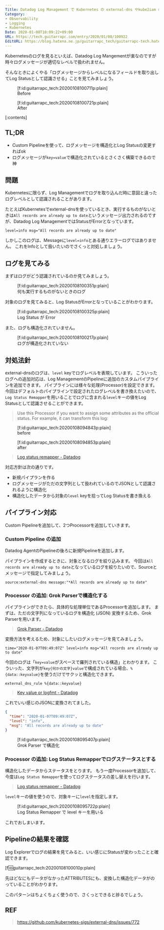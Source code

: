```yaml
---
Title: Datadog Log Management で Kubernetes の external-dns やkube2iam のログレベルを適切に扱いたい
Category:
- Observability
- Logging
- Kubernetes
Date: 2020-01-08T10:09:22+09:00
URL: https://tech.guitarrapc.com/entry/2020/01/08/100922
EditURL: https://blog.hatena.ne.jp/guitarrapc_tech/guitarrapc-tech.hatenablog.com/atom/entry/26006613494760520
---
```


Kubernetesのログを見るといえば、Datadog Log Mangementが楽なのですが時々ログメッセージが適切なレベルで扱われません。

そんなときによくやる「ログメッセージからレベルになるフィールドを取り出してLog Statusとして認識させる」ことを見てみましょう。

<figure class="figure-image figure-image-fotolife" title="Before">[f:id:guitarrapc_tech:20200108100711p:plain]<figcaption>Before</figcaption></figure>

<figure class="figure-image figure-image-fotolife" title="After">[f:id:guitarrapc_tech:20200108100721p:plain]<figcaption>After</figcaption></figure>

[:contents]

## TL;DR

* Custom Pipelineを使って、ログメッセージを構造化とLog Statusの変更すればok
* ログメッセージが`key=value`で構造化されているとさくさく構築できるので神

## 問題

Kubernetesに限らず、Log Managementでログを取り込んだ時に意図と違ったログレベルとして認識されることがあります。

たとえばKubernetesでexternal-dnsを使っているとき、実行するものがないときは`All records are already up to date`というメッセージ出力されるのですが、Datadog Log ManagementではStatusがErrorとなっています。

```
level=info msg="All records are already up to date"
```

しかしこのログは、Messageに`level=info`とある通りエラーログではありません。
これをInfoとして扱いたいのでさくっと対処しましょう。

## ログを見てみる

まずはログがどう認識されているのか見てみましょう。

<figure class="figure-image figure-image-fotolife" title="何も実行するものがないときのログ">[f:id:guitarrapc_tech:20200108100351p:plain]<figcaption>何も実行するものがないときのログ</figcaption></figure>

対象のログを見てみると、Log StatusがErrorとなっていることがわかります。

<figure class="figure-image figure-image-fotolife" title="Log Status が Error">[f:id:guitarrapc_tech:20200108100325p:plain]<figcaption>Log Status が Error</figcaption></figure>

また、ログも構造化されていません。

<figure class="figure-image figure-image-fotolife" title="ログが構造化されていない">[f:id:guitarrapc_tech:20200108100217p:plain]<figcaption>ログが構造化されていない</figcaption></figure>

## 対処法針

external-dnsのログは、`level` keyでログレベルを表現しています。
こういったログへの追加対応は、Log ManagementのPipelineに追加のカスタムパイプラインを追加できます。
パイプラインには様々な処理(Processor)を設定できます。
今回はデフォルトのパイプラインで設定されたログレベルを書き換えたいので、`Log Status Remapper`を用いることでログに含まれる`level`キーの値をLog Statusとして認識させることができます。

> Use this Processor if you want to assign some attributes as the official status. For example, it can transform this log:

<figure class="figure-image figure-image-fotolife" title="before">[f:id:guitarrapc_tech:20200108094843p:plain]<figcaption>before</figcaption></figure>

<figure class="figure-image figure-image-fotolife" title="after">[f:id:guitarrapc_tech:20200108094853p:plain]<figcaption>after</figcaption></figure>

> [Log status remapper - Datadog](https://docs.datadoghq.com/logs/log_configuration/processors/?tab=ui#log-status-remapper)

対応方針は次の通りです。

* 新規パイプランを作る
* ログメッセージがただの文字列として扱われているのでJSONとして認識されるように構造化
* 構造化したデータから対象の`level` keyを拾ってLog Statusを書き換える

## パイプライン対応

Custom Pipelineを追加して、2つProcessorを追加していきます。

### Custom Pipeline の追加

Datadog AgentのPipelineの後ろに新規Pipelineを追加します。

パイプラインを作成するときに、対象となるログを絞り込みます。
今回は`All records are already up to date`となっているログを絞りたいので、Sourceとメッセージで指定してみましょう。

```
source:external-dns message:"*All records are already up to date"
```

### Processor の追加: Grok Parserで構造化する

パイプラインができたら、具体的な処理単位であるProcessorを追加します。
まずは、ただの文字列になっているログを構造化 (JSON) 変換するため、Grok Parserを用います。

> [Grok Parser - Datadog](https://docs.datadoghq.com/logs/log_configuration/processors/?tab=ui#grok-parser)

変換方法を考えるため、対象にしたいログメッセージを見てみましょう。

```
time="2020-01-07T09:49:07Z" level=info msg="All records are already up to date"
```

今回のログは「`key=value`がスペースで羅列されている構造」とわかります。
こういった、文字列が`key{何かの文字}value`で構成されている場合、`%{data::keyvalue}`を使うだけでサクッと構造化できます。

```
external_dns_rule %{data::keyvalue}
```

> [Key value or logfmt - Datadog](https://docs.datadoghq.com/logs/log_configuration/parsing/?tab=matchers#key-value-or-logfmt)

これでいい感じのJSONに変換されてました。

```json
{
  "time": "2020-01-07T09:49:07Z",
  "level": "info",
  "msg": "All records are already up to date"
}
```

<figure class="figure-image figure-image-fotolife" title="Grok Parser で構造化">[f:id:guitarrapc_tech:20200108095407p:plain]<figcaption>Grok Parser で構造化</figcaption></figure>

### Processor の追加: Log Status Remapperでログステータスとする

構造化したデータからステータスをとります。
もう一度Processorを追加して、今度は`Log Status Remapper`を使ってログステータスの差し替えを行います。

> [Log status remapper - Datadog](https://docs.datadoghq.com/logs/log_configuration/processors/?tab=ui#log-status-remapper)

`level`キーの値を使うので、対象キーに`level`を指定します。

<figure class="figure-image figure-image-fotolife" title="Log Status Remapper で level キーを用いる">[f:id:guitarrapc_tech:20200108095722p:plain]<figcaption>Log Status Remapper で level キーを用いる</figcaption></figure>

これでおしまいます。

## Pipelineの結果を確認

Log Explorerでログの結果を見てみると、いい感じにStatusが変わったことと確認できます。

[f:id:guitarrapc_tech:20200108100010p:plain]

先ほどなにもデータがなかったATTRIBUTESにも、変換した構造化データがのっていることがわかります。

このパターンはちょくちょく使うので、さくっとできると捗るでしょう。

## REF

> https://github.com/kubernetes-sigs/external-dns/issues/772
